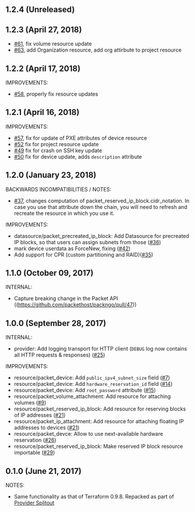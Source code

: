 ## 1.2.4 (Unreleased)
## 1.2.3 (April 27, 2018)

- [#61](https://github.com/terraform-providers/terraform-provider-packet/issues/61), fix volume resource update
- [#63](https://https://github.com/terraform-providers/terraform-provider-packet/pull/63), add Organization resource, add org attirbute to project resource

## 1.2.2 (April 17, 2018)

IMPROVEMENTS:

- [#58](https://github.com/terraform-providers/terraform-provider-packet/issues/58), properly fix resource updates

## 1.2.1 (April 16, 2018)

IMPROVEMENTS:

- [#57](https://github.com/terraform-providers/terraform-provider-packet/issues/57), fix for update of PXE attributes of device resource
- [#52](https://github.com/terraform-providers/terraform-provider-packet/issues/52) fix for project resource update
- [#49](https://github.com/terraform-providers/terraform-provider-packet/issues/49) fix for crash on SSH key update
- [#50](https://github.com/terraform-providers/terraform-provider-packet/issues/50) fix for device update, adds `description` attribute


## 1.2.0 (January 23, 2018)

BACKWARDS INCOMPATIBILITIES / NOTES:

* [#37](https://github.com/terraform-providers/terraform-provider-packet/issues/37), changes computation of packet_reserved_ip_block.cidr_notation. In case you use that attribute down the chain, you will need to refresh and recreate the resource in which you use it.

IMPROVEMENTS:

* datasource/packet_precreated_ip_block: Add Datasource for precreated IP blocks, so that users can assign subnets from those ([#36](https://github.com/terraform-providers/terraform-provider-packet/issues/36))
* mark device userdata as ForceNew, fixing ([#42](https://github.com/terraform-providers/terraform-provider-packet/issues/42))
* Add support for CPR (custom partitioning and RAID)([#35](https://github.com/terraform-providers/terraform-provider-packet/pull/35))

## 1.1.0 (October 09, 2017)

INTERNAL:

* Capture breaking change in the Packet API ((https://github.com/packethost/packngo/pull/47))

## 1.0.0 (September 28, 2017)

INTERNAL:

* provider: Add logging transport for HTTP client (`DEBUG` log now contains all HTTP requests & responses) ([#25](https://github.com/terraform-providers/terraform-provider-packet/issues/25))

IMPROVEMENTS:

* resource/packet_device: Add `public_ipv4_subnet_size` field ([#7](https://github.com/terraform-providers/terraform-provider-packet/issues/7))
* resource/packet_device: Add `hardware_reservation_id` field ([#14](https://github.com/terraform-providers/terraform-provider-packet/issues/14))
* resource/packet_device: Add `root_password` attribute ([#15](https://github.com/terraform-providers/terraform-provider-packet/issues/15))
* resource/packet_volume_attachment: Add resource for attaching volumes ([#9](https://github.com/terraform-providers/terraform-provider-packet/issues/9))
* resource/packet_reserved_ip_block: Add resource for reserving blocks of IP addresses ([#21](https://github.com/terraform-providers/terraform-provider-packet/issues/21))
* resource/packet_ip_attachment: Add resource for attaching floating IP addresses to devices ([#21](https://github.com/terraform-providers/terraform-provider-packet/issues/21))
* resource/packet_devce: Allow to use next-available hardware reservation ([#26](https://github.com/terraform-providers/terraform-provider-packet/issues/26))
* resource/packet_reserved_ip_block: Make reserved IP block resource importable ([#29](https://github.com/terraform-providers/terraform-provider-packet/issues/29))


## 0.1.0 (June 21, 2017)

NOTES:

* Same functionality as that of Terraform 0.9.8. Repacked as part of [Provider Splitout](https://www.hashicorp.com/blog/upcoming-provider-changes-in-terraform-0-10/)
